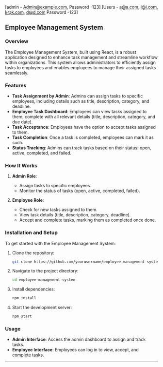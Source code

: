 [admin - Admin@example.com, Password -123]
[Users - a@a.com, i@i.com, k@k.com, d@d.com Password -123]

## Employee Management System

### Overview
The Employee Management System, built using React, is a robust application designed to enhance task management and streamline workflow within organizations. This system allows administrators to efficiently assign tasks to employees and enables employees to manage their assigned tasks seamlessly.

### Features
- **Task Assignment by Admin**: Admins can assign tasks to specific employees, including details such as title, description, category, and deadline.
- **Employee Task Dashboard**: Employees can view tasks assigned to them, complete with all relevant details (title, description, category, and due date).
- **Task Acceptance**: Employees have the option to accept tasks assigned to them.
- **Task Completion**: Once a task is completed, employees can mark it as such.
- **Status Tracking**: Admins can track tasks based on their status: open, active, completed, and failed.

### How It Works
1. **Admin Role**:
    - Assign tasks to specific employees.
    - Monitor the status of tasks (open, active, completed, failed).

2. **Employee Role**:
    - Check for new tasks assigned to them.
    - View task details (title, description, category, deadline).
    - Accept and complete tasks, marking them as completed once done.

### Installation and Setup
To get started with the Employee Management System:

1. Clone the repository:
    ```bash
    git clone https://github.com/yourusername/employee-management-system.git
    ```
2. Navigate to the project directory:
    ```bash
    cd employee-management-system
    ```
3. Install dependencies:
    ```bash
    npm install
    ```
4. Start the development server:
    ```bash
    npm start
    ```

### Usage
- **Admin Interface**: Access the admin dashboard to assign and track tasks.
- **Employee Interface**: Employees can log in to view, accept, and complete tasks.

---
